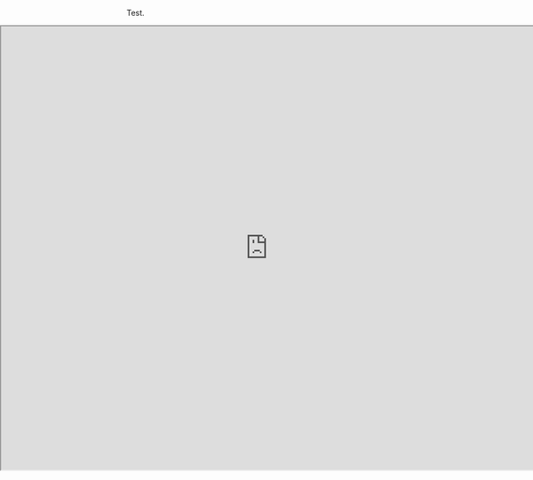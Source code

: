 Test.

<style type="text/css">
  iframe {
    width: 100vw;
    position: absolute;
    left: 0;
}
</style>

<iframe src="https://outbreakmodelling.shinyapps.io/end-of-outbreak/" title="End-of-outbreak app" height = "800" allow = "fullscreen"> </iframe>

